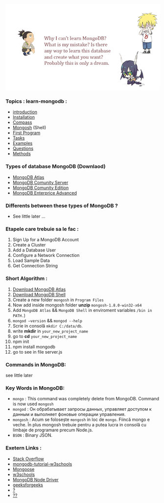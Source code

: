 ![image](public/img/drawing.png)

### Topics : learn-mongodb :
* [introduction](md/)
* [Installation](md/INSTALL.md)
* [Compass](COMPASS.md)
* [Mongosh](md/MONGOSH.md) (Shell)
* [First Program](md/FIRST_PROGRAM.md)
* [Tasks](md/TASKS.md)
* [Examples](md/EXAMPLES.md)
* [Questions](md/QUESTIONS.md)
* [Methods](md/METHODS.md)

### Types of database MongoDB (Downlaod)
* [MongoDB Atlas](https://www.mongodb.com/try)
* [MongoDB Comunity Server](https://www.mongodb.com/try/download/community)
* [MongoDB Comunity Edition](https://www.mongodb.com/try/download/community-edition)
* [MongoDB Enterprice Advanced](https://www.mongodb.com/try/download/enterprise)

### Differents between these types of MongoDB ?
* See little later ...

### Etapele care trebuie sa le fac :
1. Sign Up for a MongoDB Account
1. Create a Cluster
1. Add a Database User
1. Configure a Network Connection
1. Load Sample Data
1. Get Connection String

### Short Algorithm :
1. [Download MongoDB Atlas](https://www.mongodb.com/download-center?jmp=nav#community)
1. [Download MongoDB Shell](https://www.mongodb.com/try/download/shell)
1. Create a new folder `mongosh` in `Program Files`
1. Now add inside mongosh folder **unzip** `mongosh-1.8.0-win32-x64`
1. Add `MongoDB Atlas` && `MongoDB Shell` in enviroment variables `/bin in PATH.`)
1. `mongod –version` && `mongod --help`
1. Scrie in consolă `mkdir C:/data/db`.
1. write **mkdir** in `your_new_project_name`
1. go to **cd** `your_new_project_name`
1. npm init
1. npm install mongodb
1. go to see in file server.js

### Commands in MongoDB:
see little later

### Key Words in MongoDB:
* `mongo` : This command was completely delete from MongoDB. Command is now used `mongosh` 
* `mongod` : Он обрабатывает запросы данных, управляет доступом к данным и выполняет фоновые операции управления. 
* `mongosh` : Acum se folosește `mongosh` in loc de `mongo`. Fiincă mongo e veche. În plus mongosh trebuie pentru a putea lucra in consolă cu limbaje de programare precum Node.js.
* `BSON` : Binary JSON.

### Exetern Links :
* [Stack Overflow](https://stackoverflow.com/tags/mongodb/info)
* [mongodb-tutorial-w3schools](https://www.w3schools.blog/mongodb-tutorial)
* [Mongoose](https://mongoosejs.com/)
* [w3schools](https://www.w3schools.com/nodejs/nodejs_mongodb_create_db.asp)
* [MongoDB Node Driver](https://docs.mongodb.com/drivers/node/current/)
* [geeksforgeeks](https://www.geeksforgeeks.org/native-mongodb-driver-for-node-js/)
* [?](https://blog.e-zest.com/basic-commands-for-mongodb)
* [??](https://devcolibri.com/%D0%BA%D0%B0%D0%BA-%D1%83%D1%81%D1%82%D0%B0%D0%BD%D0%BE%D0%B2%D0%B8%D1%82%D1%8C-%D0%B8-%D0%BD%D0%B0%D1%81%D1%82%D1%80%D0%BE%D0%B8%D1%82%D1%8C-mongodb-%D0%BD%D0%B0-windows-7/)